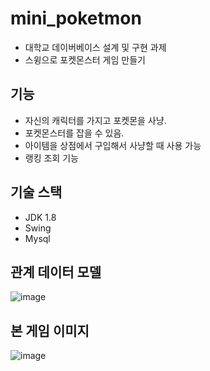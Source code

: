 # mini_poketmon

- 대학교 데이버베이스 설계 및 구현 과제
- 스윙으로 포켓몬스터 게임 만들기

## 기능

- 자신의 캐릭터를 가지고 포켓몬을 사냥.
- 포켓몬스터를 잡을 수 있음.
- 아이템을 상점에서 구입해서 사냥할 때 사용 가능
- 랭킹 조회 기능

## 기술 스택

- JDK 1.8
- Swing
- Mysql

## 관계 데이터 모델
![image](https://user-images.githubusercontent.com/28975774/111063678-69178300-84f3-11eb-8a5b-78d514d688eb.png)


## 본 게임 이미지
![image](https://user-images.githubusercontent.com/28975774/111061350-4763cf00-84e6-11eb-82f1-25341810078f.png)
